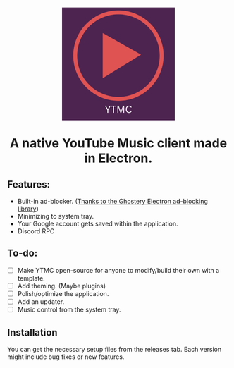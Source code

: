 <h1 align="center">
  <a href="https://github.com/notchrisidk/YTMusicClient" target="_blank"><img src="https://raw.githubusercontent.com/notchrisidk/YTMusicClient/main/icon.png?token=GHSAT0AAAAAACUIRON335MNETKGILM4S4GAZUBOEJQ" alt="Icon" width="256"></a>

<p align="center">A native YouTube Music client made in Electron.</p>

## Features:

- Built-in ad-blocker. ([Thanks to the Ghostery Electron ad-blocking library](https://github.com/ghostery/adblocker/blob/master/packages/adblocker-electron/README.md))
- Minimizing to system tray.
- Your Google account gets saved within the application.
- Discord RPC

## To-do:

- [ ] Make YTMC open-source for anyone to modify/build their own with a template.
- [ ] Add theming. (Maybe plugins)
- [ ] Polish/optimize the application.
- [ ] Add an updater.
- [ ] Music control from the system tray.

## Installation

You can get the necessary setup files from the releases tab. Each version might include bug fixes or new features.
